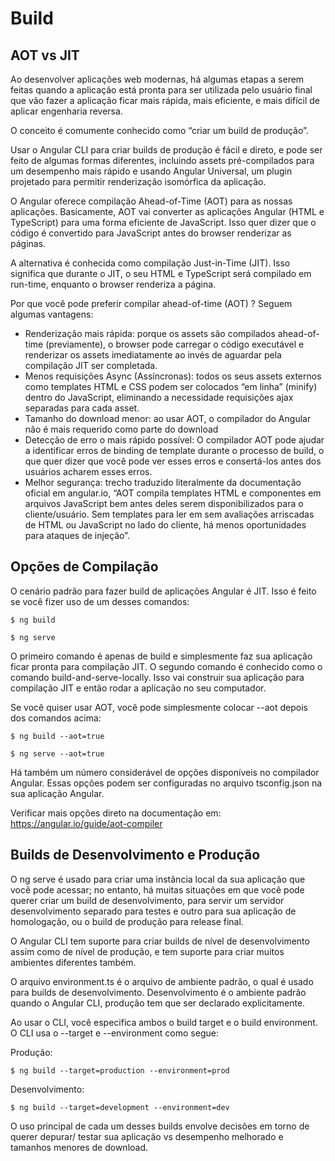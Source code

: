 # Build

## AOT vs JIT

Ao desenvolver aplicações web modernas, há algumas etapas a serem feitas quando a aplicação está pronta para ser utilizada pelo usuário final que vão fazer a aplicação ficar mais rápida, mais eficiente, e mais difícil de aplicar engenharia reversa.


O conceito é comumente conhecido como “criar um build de produção”.


Usar o Angular CLI para criar builds de produção é fácil e direto, e pode ser feito de algumas formas diferentes, incluindo assets pré-compilados para um desempenho mais rápido e usando Angular Universal, um plugin projetado para permitir renderização isomórfica da aplicação.


O Angular oferece compilação Ahead-of-Time (AOT)  para as nossas aplicações. Basicamente, AOT vai converter as aplicações Angular (HTML e TypeScript) para uma forma eficiente de JavaScript. Isso quer dizer que o código é convertido para JavaScript antes do browser renderizar as páginas.


A alternativa é conhecida como compilação Just-in-Time (JIT). Isso significa que durante o JIT, o seu HTML e TypeScript será compilado em run-time, enquanto o browser renderiza a página.

Por que você pode preferir compilar ahead-of-time (AOT) ? Seguem algumas vantagens:

* Renderização mais rápida: porque os assets são compilados ahead-of-time (previamente), o browser pode carregar o código executável e renderizar os assets imediatamente ao invés de aguardar pela compilação JIT ser completada.
* Menos requisições Async (Assíncronas): todos os seus assets externos como templates HTML e CSS podem ser colocados “em linha” (minify) dentro do JavaScript, eliminando a necessidade requisições ajax separadas para cada asset.
* Tamanho do download menor: ao usar AOT, o compilador do Angular não é mais requerido como parte do download
* Detecção de erro o mais rápido possível: O compilador AOT pode ajudar a identificar erros de binding de template durante o processo de build, o que quer dizer que você pode ver esses erros e consertá-los antes dos usuários acharem esses erros.
* Melhor segurança: trecho traduzido literalmente da documentação oficial em angular.io, “AOT compila templates HTML e componentes em arquivos JavaScript bem antes deles serem disponibilizados para o cliente/usuário. Sem templates para ler em sem avaliações arriscadas de HTML ou JavaScript no lado do cliente, há menos oportunidades para ataques de injeção”.

## Opções de Compilação

O cenário padrão para fazer build de aplicações Angular é JIT. Isso é feito se você fizer uso de um desses comandos:

```
$ ng build
```

```
$ ng serve
```

O primeiro comando é apenas de build e simplesmente faz sua aplicação ficar pronta para compilação JIT. O segundo comando é conhecido como o comando build-and-serve-locally. Isso vai construir sua aplicação para compilação JIT  e então rodar a aplicação no seu computador.


Se você quiser usar AOT, você pode simplesmente colocar --aot depois dos comandos acima:

```
$ ng build --aot=true
```

```
$ ng serve --aot=true
```

Há também um número considerável de opções disponíveis no compilador Angular. Essas opções podem ser configuradas no arquivo tsconfig.json na sua aplicação Angular.


Verificar mais opções direto na documentação em: https://angular.io/guide/aot-compiler

## Builds de Desenvolvimento e Produção

O ng serve é usado para criar uma instância local da sua aplicação que você pode acessar; no entanto, há muitas situações em que você pode querer criar um build de desenvolvimento, para servir um servidor desenvolvimento separado para testes e outro para sua aplicação de homologação, ou o build de produção para release final.


O Angular CLI tem suporte para criar builds de nível de desenvolvimento assim como de nível de produção, e tem suporte para criar muitos ambientes diferentes também.


O arquivo environment.ts é o arquivo de ambiente padrão, o qual é usado para builds de desenvolvimento. Desenvolvimento é o ambiente padrão quando o Angular CLI, produção tem que ser declarado explicitamente.


Ao usar o CLI, você especifica ambos o build target e o build environment. O CLI usa o --target e --environment como segue:


Produção:
```
$ ng build --target=production --environment=prod
```

Desenvolvimento:
```
$ ng build --target=development --environment=dev
```

O uso principal de cada um desses builds envolve decisões em torno de querer depurar/ testar sua aplicação vs desempenho melhorado e tamanhos menores de download.

